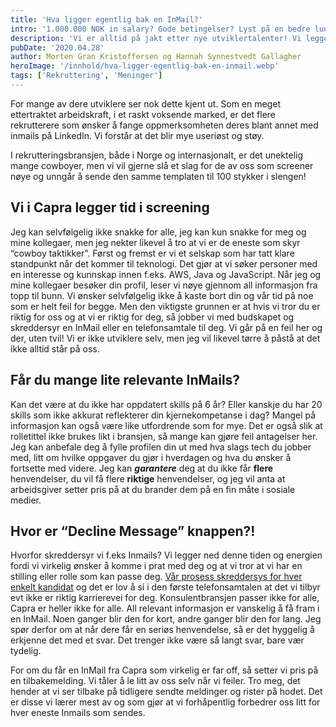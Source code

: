 ```yaml
---
title: 'Hva ligger egentlig bak en InMail?'
intro: '1.000.000 NOK in salary? Gode betingelser? Lyst på en bedre lunsj? Fantastisk mulighet for en av våre kunder (som vi på død og liv ikke kan si hvem er)!'
description: 'Vi er alltid på jakt etter nye utviklertalenter! Vi legger derfor tid i screening av profiler og i å sende relevante InMails. Les om hva som ligger bak >>'
pubDate: '2020.04.28'
author: Morten Gran Kristoffersen og Hannah Synnestvedt Gallagher
heroImage: '/innhold/hva-ligger-egentlig-bak-en-inmail.webp'
tags: ['Rekruttering', 'Meninger']
---
```


For mange av dere utviklere ser nok dette kjent ut. Som en meget ettertraktet arbeidskraft, i et raskt voksende marked, er det flere rekrutterere som ønsker å fange oppmerksomheten deres blant annet med inmails på LinkedIn. Vi forstår at det blir mye useriøst og støy.

I rekrutteringsbransjen, både i Norge og internasjonalt, er det unektelig mange cowboyer, men vi vil gjerne slå et slag for de av oss som screener nøye og unngår å sende den samme templaten til 100 stykker i slengen!

## Vi i Capra legger tid i screening

Jeg kan selvfølgelig ikke snakke for alle, jeg kan kun snakke for meg og mine kollegaer, men jeg nekter likevel å tro at vi er de eneste som skyr “cowboy taktikker”. Først og fremst er vi et selskap som har tatt klare standpunkt når det kommer til teknologi. Det gjør at vi søker personer med en interesse og kunnskap innen f.eks. AWS, Java og JavaScript. Når jeg og mine kollegaer besøker din profil, leser vi nøye gjennom all informasjon fra topp til bunn. Vi ønsker selvfølgelig ikke å kaste bort din og vår tid på noe som er helt feil for begge. Men den viktigste grunnen er at hvis vi tror du er riktig for oss og at vi er riktig for deg, så jobber vi med budskapet og skreddersyr en InMail eller en telefonsamtale til deg. Vi går på en feil her og der, uten tvil! Vi er ikke utviklere selv, men jeg vil likevel tørre å påstå at det ikke alltid står på oss.

## Får du mange lite relevante InMails?

Kan det være at du ikke har oppdatert skills på 6 år? Eller kanskje du har 20 skills som ikke akkurat reflekterer din kjernekompetanse i dag? Mangel på informasjon kan også være like utfordrende som for mye. Det er også slik at rolletittel ikke brukes likt i bransjen, så mange kan gjøre feil antagelser her. Jeg kan anbefale deg å fylle profilen din ut med hva slags tech du jobber med, litt om hvilke oppgaver du gjør i hverdagen og hva du ønsker å fortsette med videre. Jeg kan ***garantere*** deg at du ikke får **flere** henvendelser, du vil få flere **riktige** henvendelser, og jeg vil anta at arbeidsgiver setter pris på at du brander dem på en fin måte i sosiale medier.

## Hvor er “Decline Message” knappen?!

Hvorfor skreddersyr vi f.eks Inmails? Vi legger ned denne tiden og energien fordi vi virkelig ønsker å komme i prat med deg og at vi tror at vi har en stilling eller rolle som kan passe deg. [Vår prosess skreddersys for hver enkelt kandidat](/derfor-tilpasser-vi-var-rekrutteringsprosess-til-kandidaten) og det er lov å si i den første telefonsamtalen at det vi tilbyr evt ikke er riktig karrierevei for deg. Konsulentbransjen passer ikke for alle, Capra er heller ikke for alle. All relevant informasjon er vanskelig å få fram i en InMail. Noen ganger blir den for kort, andre ganger blir den for lang. Jeg spør derfor om at når dere får en seriøs henvendelse, så er det hyggelig å erkjenne det med et svar. Det trenger ikke være så langt svar, bare vær tydelig.

For om du får en InMail fra Capra som virkelig er far off, så setter vi pris på en tilbakemelding. Vi tåler å le litt av oss selv når vi feiler. Tro meg, det hender at vi ser tilbake på tidligere sendte meldinger og rister på hodet. Det er disse vi lærer mest av og som gjør at vi forhåpentlig forbedrer oss litt for hver eneste Inmails som sendes.